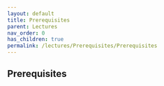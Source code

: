 ```yaml
---
layout: default
title: Prerequisites
parent: Lectures
nav_order: 0
has_children: true
permalink: /lectures/Prerequisites/Prerequisites
---
```


## Prerequisites

